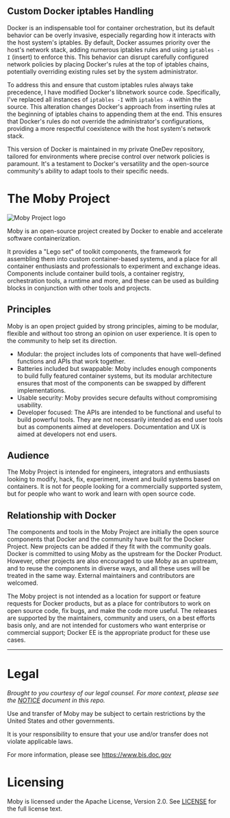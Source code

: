 ## Custom Docker iptables Handling

Docker is an indispensable tool for container orchestration, but its default behavior can be overly invasive, especially regarding how it interacts with the host system's iptables. By default, Docker assumes priority over the host's network stack, adding numerous iptables rules and using `iptables -I` (insert) to enforce this. This behavior can disrupt carefully configured network policies by placing Docker's rules at the top of iptables chains, potentially overriding existing rules set by the system administrator.

To address this and ensure that custom iptables rules always take precedence, I have modified Docker's libnetwork source code. Specifically, I've replaced all instances of `iptables -I` with `iptables -A` within the source. This alteration changes Docker's approach from inserting rules at the beginning of iptables chains to appending them at the end. This ensures that Docker's rules do not override the administrator's configurations, providing a more respectful coexistence with the host system's network stack.

This version of Docker is maintained in my private OneDev repository, tailored for environments where precise control over network policies is paramount. It's a testament to Docker's versatility and the open-source community's ability to adapt tools to their specific needs.




The Moby Project
================

![Moby Project logo](docs/static_files/moby-project-logo.png "The Moby Project")

Moby is an open-source project created by Docker to enable and accelerate software containerization.

It provides a "Lego set" of toolkit components, the framework for assembling them into custom container-based systems, and a place for all container enthusiasts and professionals to experiment and exchange ideas.
Components include container build tools, a container registry, orchestration tools, a runtime and more, and these can be used as building blocks in conjunction with other tools and projects.

## Principles

Moby is an open project guided by strong principles, aiming to be modular, flexible and without too strong an opinion on user experience.
It is open to the community to help set its direction.

- Modular: the project includes lots of components that have well-defined functions and APIs that work together.
- Batteries included but swappable: Moby includes enough components to build fully featured container systems, but its modular architecture ensures that most of the components can be swapped by different implementations.
- Usable security: Moby provides secure defaults without compromising usability.
- Developer focused: The APIs are intended to be functional and useful to build powerful tools.
They are not necessarily intended as end user tools but as components aimed at developers.
Documentation and UX is aimed at developers not end users.

## Audience

The Moby Project is intended for engineers, integrators and enthusiasts looking to modify, hack, fix, experiment, invent and build systems based on containers.
It is not for people looking for a commercially supported system, but for people who want to work and learn with open source code.

## Relationship with Docker

The components and tools in the Moby Project are initially the open source components that Docker and the community have built for the Docker Project.
New projects can be added if they fit with the community goals. Docker is committed to using Moby as the upstream for the Docker Product.
However, other projects are also encouraged to use Moby as an upstream, and to reuse the components in diverse ways, and all these uses will be treated in the same way. External maintainers and contributors are welcomed.

The Moby project is not intended as a location for support or feature requests for Docker products, but as a place for contributors to work on open source code, fix bugs, and make the code more useful.
The releases are supported by the maintainers, community and users, on a best efforts basis only, and are not intended for customers who want enterprise or commercial support; Docker EE is the appropriate product for these use cases.

-----

Legal
=====

*Brought to you courtesy of our legal counsel. For more context,
please see the [NOTICE](https://github.com/moby/moby/blob/master/NOTICE) document in this repo.*

Use and transfer of Moby may be subject to certain restrictions by the
United States and other governments.

It is your responsibility to ensure that your use and/or transfer does not
violate applicable laws.

For more information, please see https://www.bis.doc.gov

Licensing
=========
Moby is licensed under the Apache License, Version 2.0. See
[LICENSE](https://github.com/moby/moby/blob/master/LICENSE) for the full
license text.
